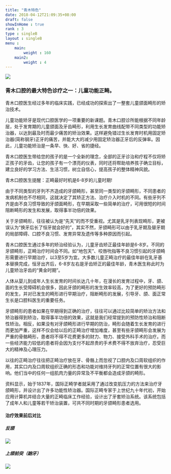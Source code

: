 ```yaml
---
title: "青木特色"
date: 2018-04-12T21:09:35+08:00
draft: false
showInHome : true
rank : 3
type : singleB
layout : singleB
menu :
    main:
        weight : 160
    main2:
        weight : 4
---
```


![](/img/gxgn.jpg)

### 青木口腔的最大特色诊疗之一：儿童功能正畸。

青木口腔医生经过多年的临床实践，已经成功的探索出了一整套儿童颌面畸形的矫治技术。

儿童功能矫牙是现代口腔医学的一项重要的新课题。青木口腔诊所能根据不同年龄层，处于发育期的儿童颌面及牙齿畸形，利用生长发育曲线配带不同类型的功能矫治器，以达到最及时而最少痛苦的矫治效果。这样避免错过生长发育时机用固定矫治器(简称钢牙)正牙的痛苦，并能大大的减少用固定矫治器正牙后的反弹率。因此，儿童功能矫治是一条早、快、好、省的捷经。

青木口腔医生带给您的孩子的是一个全新的理念，全部的正牙诊治和疗程不仅将矫正孩子的牙齿，让您的孩子有一个漂亮的仪表，同时还将帮助培养孩子确立目标，建立良好的学习方法、生活习惯，树立自信心，提高孩子的整体精神风貌。

青木口腔医生提醒：正畸最好时机是6-8岁的儿童时期!

由于不同类型的牙列不齐造成的牙颌畸形，甚至同一类型的牙颌畸形，不同患者的发病机制也不尽相同，这就决定了其矫正方法、治疗介入时机的不同。有些牙列不齐是由不良习惯导致的牙颌面畸形，在早期采取一些简单的治疗，可用很短的时间阻断畸形的发生和发展，取得事半功倍的效果。

关于牙颌畸形，往往被认为是“先天”的而不受重视。尤其是乳牙列表现畸形，更被误认为“换牙后长了恒牙就会好的”，其实不然，牙颌畸形可以由于乳牙期及替牙期的局部障碍、口腔不良习惯、发育异常及遗传等多种原因而引起。

青木口腔医生通过多年的矫治经验认为，儿童牙齿矫正最佳年龄是6-8岁。不同的牙颌畸形，正畸治疗时间会不同。如“地包天”、咬唇吮指等不良习惯引起的牙颌畸形需要进行早期治疗，以3至5岁为宜。大多数儿童正畸治疗的最佳年龄在乳牙基本替换完成，恒牙出齐后，6-8岁左右是牙齿矫正的最佳年龄，青木医生称此时为儿童矫治牙齿的“黄金时期”。

人体从婴儿到成年人生长发育的时间长达几十年，在漫长的发育过程中，牙、颌、面的生长受障碍机会很多，因此牙颌的畸形的发生效率较高，为了更好的预防畸形的发生，并对已发生的畸形进行早期治疗，阻断畸形的发展，引导牙、颌、面正常生长是口腔科医生的重要任务。

牙颌畸形的患者如果在早期得到正确的治疗，往往可以通过比较简单的矫治方法和矫治器得到矫治，取得事半功倍的效果，这就是我们经常提到的预防性矫治和阻断性矫治。相反，如果没有对牙颌畸形进行早期的防治，畸形会随着生长发育的进行而更加严重，这样不仅会给以后的正畸治疗增加难度，甚至有些牙颌畸形会发展为严重的骨骼畸形，患者将不得不花费更多的财力、物力、接受外科手术的治疗。而一些经济能力较低的患者将会因为支付不起昂贵的手术费不得不放弃治疗，忍受巨大的精神及心理压力。

以往的正畸治疗往往把正畸治疗放在牙、骨骼上而忽视了口腔内及口周软组织的作用，其实口内及口周软组织正确的形态和功能对维持牙列的正常位置有很大的影响。他们当中的任何一组肌肉力量的异常及不平衡都会造成牙颌的畸形。

资料显示，始于1837年，国际正畸学者就采用了通过改变肌压力的方法来治疗牙颌畸形，并设计出了许多功能性矫治器。国际正畸专家于上世纪九十年代初，开始应用计算机并结合大量的正畸临床工作经验，设计出了牙套矫治系统。该系统包括了成年人和儿童等若干矫治装置，可共不同时期的牙颌畸形患者选用。

#### 治疗效果前后对比

##### 反颌

![](/img/003.jpg)

##### 上颌前突（龅牙）

![](/img/002.jpg)